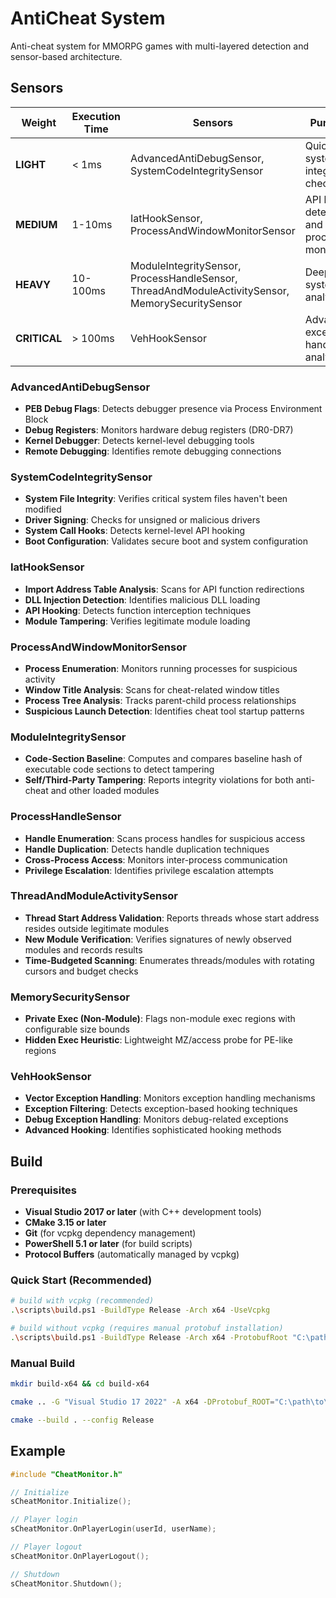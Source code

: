 # AntiCheat System

Anti-cheat system for MMORPG games with multi-layered detection and sensor-based architecture.

## Sensors

| Weight | Execution Time | Sensors | Purpose |
|--------|----------------|---------|---------|
| **LIGHT** | < 1ms | AdvancedAntiDebugSensor, SystemCodeIntegritySensor | Quick system integrity checks |
| **MEDIUM** | 1-10ms | IatHookSensor, ProcessAndWindowMonitorSensor | API hook detection and process monitoring |
| **HEAVY** | 10-100ms | ModuleIntegritySensor, ProcessHandleSensor, ThreadAndModuleActivitySensor, MemorySecuritySensor | Deep system analysis |
| **CRITICAL** | > 100ms | VehHookSensor | Advanced exception handling analysis |


### AdvancedAntiDebugSensor
- **PEB Debug Flags**: Detects debugger presence via Process Environment Block
- **Debug Registers**: Monitors hardware debug registers (DR0-DR7)
- **Kernel Debugger**: Detects kernel-level debugging tools
- **Remote Debugging**: Identifies remote debugging connections

### SystemCodeIntegritySensor
- **System File Integrity**: Verifies critical system files haven't been modified
- **Driver Signing**: Checks for unsigned or malicious drivers
- **System Call Hooks**: Detects kernel-level API hooking
- **Boot Configuration**: Validates secure boot and system configuration

### IatHookSensor
- **Import Address Table Analysis**: Scans for API function redirections
- **DLL Injection Detection**: Identifies malicious DLL loading
- **API Hooking**: Detects function interception techniques
- **Module Tampering**: Verifies legitimate module loading

### ProcessAndWindowMonitorSensor
- **Process Enumeration**: Monitors running processes for suspicious activity
- **Window Title Analysis**: Scans for cheat-related window titles
- **Process Tree Analysis**: Tracks parent-child process relationships
- **Suspicious Launch Detection**: Identifies cheat tool startup patterns

### ModuleIntegritySensor
- **Code-Section Baseline**: Computes and compares baseline hash of executable code sections to detect tampering
- **Self/Third-Party Tampering**: Reports integrity violations for both anti-cheat and other loaded modules

### ProcessHandleSensor
- **Handle Enumeration**: Scans process handles for suspicious access
- **Handle Duplication**: Detects handle duplication techniques
- **Cross-Process Access**: Monitors inter-process communication
- **Privilege Escalation**: Identifies privilege escalation attempts

### ThreadAndModuleActivitySensor
- **Thread Start Address Validation**: Reports threads whose start address resides outside legitimate modules
- **New Module Verification**: Verifies signatures of newly observed modules and records results
- **Time-Budgeted Scanning**: Enumerates threads/modules with rotating cursors and budget checks

### MemorySecuritySensor
- **Private Exec (Non-Module)**: Flags non-module exec regions with configurable size bounds
- **Hidden Exec Heuristic**: Lightweight MZ/access probe for PE-like regions

### VehHookSensor
- **Vector Exception Handling**: Monitors exception handling mechanisms
- **Exception Filtering**: Detects exception-based hooking techniques
- **Debug Exception Handling**: Monitors debug-related exceptions
- **Advanced Hooking**: Identifies sophisticated hooking methods

## Build

### Prerequisites
- **Visual Studio 2017 or later** (with C++ development tools)
- **CMake 3.15 or later**
- **Git** (for vcpkg dependency management)
- **PowerShell 5.1 or later** (for build scripts)
- **Protocol Buffers** (automatically managed by vcpkg)

### Quick Start (Recommended)
```bash
# build with vcpkg (recommended)
.\scripts\build.ps1 -BuildType Release -Arch x64 -UseVcpkg

# build without vcpkg (requires manual protobuf installation)
.\scripts\build.ps1 -BuildType Release -Arch x64 -ProtobufRoot "C:\path\to\protobuf\install"
```

### Manual Build
```bash
mkdir build-x64 && cd build-x64

cmake .. -G "Visual Studio 17 2022" -A x64 -DProtobuf_ROOT="C:\path\to\protobuf\install"

cmake --build . --config Release
```

## Example

```cpp
#include "CheatMonitor.h"

// Initialize
sCheatMonitor.Initialize();

// Player login
sCheatMonitor.OnPlayerLogin(userId, userName);

// Player logout
sCheatMonitor.OnPlayerLogout();

// Shutdown
sCheatMonitor.Shutdown();
```
